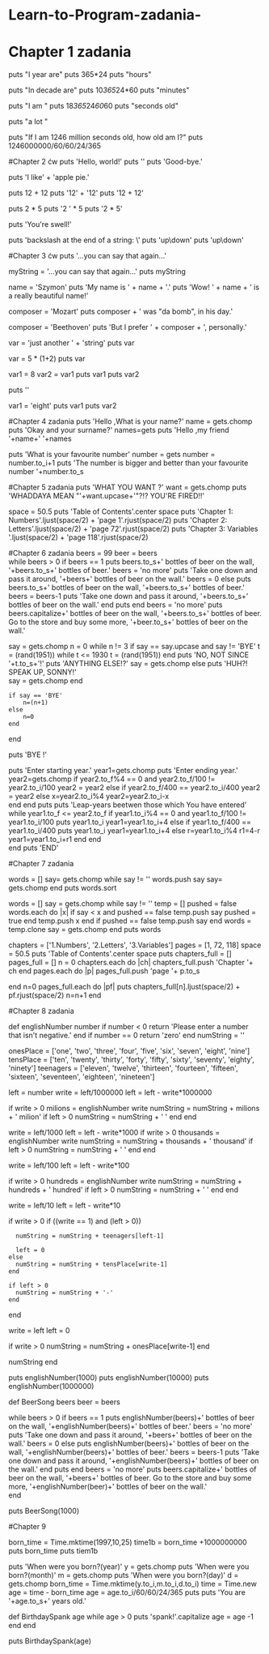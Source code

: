 # Learn-to-Program-zadania-
# Chapter 1 zadania
puts "I year are" 
puts 365*24 
puts "hours"

puts "In decade are"
puts 10*365*24*60
puts "minutes"

puts "I am "
puts 18*365*24*60*60
puts "seconds old"

puts "a lot "

puts "If I am 1246 million seconds old, how old am I?"
puts 1246000000/60/60/24/365

#Chapter 2 ćw
puts 'Hello, world!'
puts ''
puts 'Good-bye.'

puts 'I like' + 'apple pie.'

puts  12  +  12
puts '12' + '12'
puts '12  +  12'

puts  2  *  5
puts '2 ' *  5
puts '2  *  5'

puts 'You\'re swell!'

puts 'backslash at the end of a string:  \\'
puts 'up\\down'
puts 'up\down'

#Chapter 3 ćw
puts '...you can say that again...'

myString = '...you can say that again...'
puts myString

name = 'Szymon'
puts 'My name is ' + name + '.'
puts 'Wow!  ' + name + ' is a really beautiful name!'

composer = 'Mozart'
puts composer + ' was "da bomb", in his day.'

composer = 'Beethoven'
puts 'But I prefer ' + composer + ', personally.'

var = 'just another ' + 'string'
puts var

var = 5 * (1+2)
puts var

var1 = 8
var2 = var1
puts var1
puts var2

puts ''

var1 = 'eight'
puts var1
puts var2

#Chapter 4 zadania
puts 'Hello ,What is your name?'
name = gets.chomp
puts 'Okay and your surname?'
names=gets
puts 'Hello ,my friend '+name+' '+names

puts 'What is your favourite number'
number = gets
number = number.to_i+1
puts 'The number is bigger and better than your favourite number '+number.to_s

#Chapter 5 zadania
puts 'WHAT YOU WANT ?'
want = gets.chomp
puts 'WHADDAYA MEAN "'+want.upcase+'"?!?  YOU\'RE FIRED!!'

space = 50.5
puts 'Table of Contents'.center space
puts 'Chapter 1:  Numbers'.ljust(space/2) + 'page 1'.rjust(space/2)
puts 'Chapter 2:  Letters'.ljust(space/2) + 'page 72'.rjust(space/2)
puts 'Chapter 3:  Variables '.ljust(space/2) + 'page 118'.rjust(space/2)

#Chapter 6 zadania
beers = 99
beer = beers	
while beers > 0 
	if beers == 1
		puts beers.to_s+' bottles of beer on the wall, '+beers.to_s+' bottles of beer.'
		beers = 'no more'
		puts 'Take one down and pass it around, '+beers+' bottles of beer on the wall.'
		beers = 0
	else
		puts beers.to_s+' bottles of beer on the wall, '+beers.to_s+' bottles of beer.'
		beers = beers-1
		puts 'Take one down and pass it around, '+beers.to_s+' bottles of beer on the wall.' 
	end
	puts
end
beers = 'no more'
puts beers.capitalize+' bottles of beer on the wall, '+beers.to_s+' bottles of beer. 
Go to the store and buy some more, '+beer.to_s+' bottles of beer on the wall.'	

say = gets.chomp
n = 0
while n != 3
	if say == say.upcase and say != 'BYE'
		t = (rand(1951))
		while t <= 1930
			t = (rand(1951))
		end
		puts 'NO, NOT SINCE '+t.to_s+'!'
		puts 'ANYTHING ELSE!?'
		say = gets.chomp
	else
		puts 'HUH?!  SPEAK UP, SONNY!'	
		say = gets.chomp
	end

	if say == 'BYE'
		n=(n+1)
	else
		n=0
	end	

end

puts 'BYE !'

puts 'Enter starting year.'
year1=gets.chomp
puts 'Enter ending year.'
year2=gets.chomp
if year2.to_f%4 == 0 and year2.to_f/100 != year2.to_i/100 
		year2 = year2
else if year2.to_f/400 == year2.to_i/400 
			year2 = year2
	else
			x=year2.to_i%4
			year2=year2.to_i-x	
	end
end	
puts
puts 'Leap-years beetwen those which You have entered'	
while year1.to_f <= year2.to_f
	if year1.to_i%4 == 0 and year1.to_f/100 != year1.to_i/100 
		puts year1.to_i
		year1=year1.to_i+4
	else if year1.to_f/400 == year1.to_i/400 
			puts year1.to_i
			year1=year1.to_i+4
		else
			r=year1.to_i%4
			r1=4-r
			year1=year1.to_i+r1
		end
	end		
end
puts 'END'

#Chapter 7 zadania

words = []
say= gets.chomp
while say != ''
	words.push say
	say= gets.chomp
end	
puts words.sort

words = []
say = gets.chomp
while say != ''
	temp = []
	pushed = false
	words.each do |x|
		if say < x and pushed == false
			temp.push say
			pushed = true
		end
		temp.push x
	end
	if pushed == false
		temp.push say 
	end
	words = temp.clone
	say = gets.chomp
end
puts words

chapters = ['1.Numbers', '2.Letters', '3.Variables']
pages = [1, 72, 118]
space = 50.5 
puts 'Table of Contents'.center space 
puts
chapters_full = []
pages_full = []
n = 0
chapters.each do |ch| 
	chapters_full.push 'Chapter '+ ch 
end
pages.each do |p|
	pages_full.push 'page '+ p.to_s

end
n=0
pages_full.each do |pf|
	puts chapters_full[n].ljust(space/2) + pf.rjust(space/2)
	n=n+1
end

#Chapter 8 zadania

def englishNumber number
  if number < 0 
    return 'Please enter a number that isn\'t negative.'
  end
  if number == 0
    return 'zero'
  end
  numString = ''

  onesPlace = ['one',     'two',       'three',    'four',     'five',
               'six',     'seven',     'eight',    'nine']
  tensPlace = ['ten',     'twenty',    'thirty',   'forty',    'fifty',
               'sixty',   'seventy',   'eighty',   'ninety']
  teenagers = ['eleven',  'twelve',    'thirteen', 'fourteen', 'fifteen',
               'sixteen', 'seventeen', 'eighteen', 'nineteen']
 
 left = number
  write = left/1000000
 left = left - write*1000000

 if write > 0
 	milions = englishNumber write
 	numString = numString + milions + ' milion'
	if left > 0
		numString = numString + ' '
	end	
 end
 
 
 write = left/1000
 left = left - write*1000
 if write > 0
 	thousands = englishNumber write
 	numString = numString + thousands + ' thousand'
 	if left > 0
 		numString = numString + ' '
 	end
 end




  write = left/100
  left  = left - write*100

  if write > 0
    hundreds  = englishNumber write
    numString = numString + hundreds + ' hundred'
    if left > 0
      numString = numString + ' '
    end
  end

  write = left/10
  left  = left - write*10

  if write > 0
    if ((write == 1) and (left > 0))
    
      numString = numString + teenagers[left-1]
     
      left = 0
    else
      numString = numString + tensPlace[write-1]
    end

    if left > 0
      numString = numString + '-'
    end
  end

  write = left
  left  = 0

  if write > 0
    numString = numString + onesPlace[write-1]
  end


  numString
end

puts englishNumber(1000)
puts englishNumber(10000)
puts englishNumber(1000000)

def BeerSong beers
beer = beers

while beers > 0 
	if beers == 1
		puts englishNumber(beers)+' bottles of beer on the wall, '+englishNumber(beers)+' bottles of beer.'
		beers = 'no more'
		puts 'Take one down and pass it around, '+beers+' bottles of beer on the wall.'
		beers = 0
	else
		puts englishNumber(beers)+' bottles of beer on the wall, '+englishNumber(beers)+' bottles of beer.'
		beers = beers-1
		puts 'Take one down and pass it around, '+englishNumber(beers)+' bottles of beer on the wall.' 
	end
	puts
end
beers = 'no more'
puts beers.capitalize+' bottles of beer on the wall, '+beers+' bottles of beer. 
Go to the store and buy some more, '+englishNumber(beer)+' bottles of beer on the wall.'	
end

puts BeerSong(1000)

#Chapter 9

born_time = Time.mktime(1997,10,25)
time1b = born_time +1000000000
puts born_time
puts tiem1b

puts 'When were you born?(year)'
y = gets.chomp
puts 'When were you born?(month)'
m = gets.chomp
puts 'When were you born?(day)'
d = gets.chomp
born_time = Time.mktime(y.to_i,m.to_i,d.to_i)
time = Time.new
age = time - born_time
age = age.to_i/60/60/24/365
puts
puts 'You are '+age.to_s+' years old.'

def BirthdaySpank age
	while age > 0
		puts 'spank!'.capitalize
		age = age -1
	end
end

puts BirthdaySpank(age)
